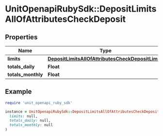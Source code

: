 # UnitOpenapiRubySdk::DepositLimitsAllOfAttributesCheckDeposit

## Properties

| Name | Type | Description | Notes |
| ---- | ---- | ----------- | ----- |
| **limits** | [**DepositLimitsAllOfAttributesCheckDepositLimits**](DepositLimitsAllOfAttributesCheckDepositLimits.md) |  |  |
| **totals_daily** | **Float** |  |  |
| **totals_monthly** | **Float** |  |  |

## Example

```ruby
require 'unit_openapi_ruby_sdk'

instance = UnitOpenapiRubySdk::DepositLimitsAllOfAttributesCheckDeposit.new(
  limits: null,
  totals_daily: null,
  totals_monthly: null
)
```

